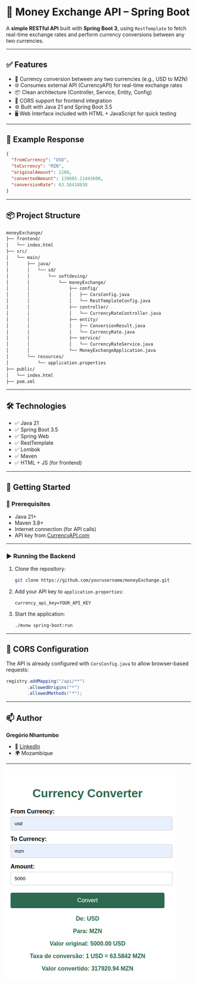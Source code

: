# 💱 Money Exchange API – Spring Boot

A **simple RESTful API** built with **Spring Boot 3**, using `RestTemplate` to fetch real-time exchange rates and perform currency conversions between any two currencies.

---

## ✅ Features

- 🔁 Currency conversion between any two currencies (e.g., USD to MZN)
- 🌐 Consumes external API (CurrencyAPI) for real-time exchange rates
- 📦 Clean architecture (Controller, Service, Entity, Config)
- 🔐 CORS support for frontend integration
- ⚙️ Built with Java 21 and Spring Boot 3.5
- 🖥️ Web Interface included with HTML + JavaScript for quick testing

---

## 🧪 Example Response

```json
{
  "fromCurrency": "USD",
  "toCurrency": "MZN",
  "originalAmount": 2200,
  "convertedAmount": 139885.21443600,
  "conversionRate": 63.58418838
}
```

---

## 📦 Project Structure

```bash
moneyExchange/
├── frontend/
│   └── index.html
├── src/
│   └── main/
│       ├── java/
│       │   └── sd/
│       │       └── softdeving/
│       │           └── moneyExchange/
│       │               ├── config/
│       │               │   ├── CorsConfig.java
│       │               │   └── RestTemplateConfig.java
│       │               ├── controller/
│       │               │   └── CurrencyRateController.java
│       │               ├── entity/
│       │               │   ├── ConversionResult.java
│       │               │   └── CurrencyRate.java
│       │               ├── service/
│       │               │   └── CurrencyRateService.java
│       │               └── MoneyExchangeApplication.java
│       └── resources/
│           └── application.properties
├── public/
│   └── index.html
├── pom.xml
```

---

## 🛠️ Technologies

- ✅ Java 21
- ✅ Spring Boot 3.5
- ✅ Spring Web
- ✅ RestTemplate
- ✅ Lombok
- ✅ Maven
- ✅ HTML + JS (for frontend)

---

## 🚀 Getting Started

### 🔧 Prerequisites

- Java 21+
- Maven 3.8+
- Internet connection (for API calls)
- API key from [CurrencyAPI.com](https://currencyapi.com)

---

### ▶️ Running the Backend

1. Clone the repository:
   ```bash
   git clone https://github.com/yourusername/moneyExchange.git
   ```

2. Add your API key to `application.properties`:
   ```properties
   currency_api_key=YOUR_API_KEY
   ```

3. Start the application:
   ```bash
   ./mvnw spring-boot:run
   ```

---

## 🔐 CORS Configuration

The API is already configured with `CorsConfig.java` to allow browser-based requests:

```java
registry.addMapping("/api/**")
        .allowedOrigins("*")
        .allowedMethods("*");
```

---

## 📫 Author

**Gregório Nhantumbo**

- 🔗 [LinkedIn](https://www.linkedin.com/in/greg%C3%B3rio-nhantumbo-537a96282/)
- 🌍 Mozambique

---
![Logo do Projeto](src/main/resources/static/imgs/moneyExchange.png)
